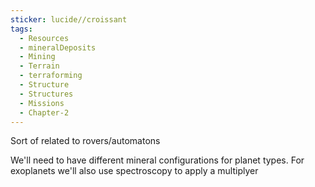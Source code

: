 ```yaml
---
sticker: lucide//croissant
tags:
  - Resources
  - mineralDeposits
  - Mining
  - Terrain
  - terraforming
  - Structure
  - Structures
  - Missions
  - Chapter-2
---
```

Sort of related to rovers/automatons

We'll need to have different mineral configurations for planet types. For exoplanets we'll also use spectroscopy to apply a multiplyer